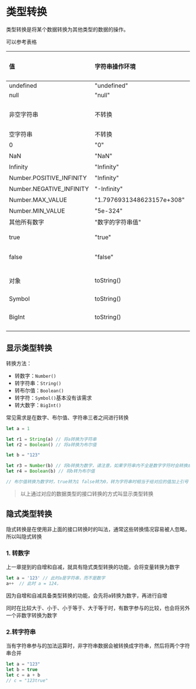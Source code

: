 # 类型转换

类型转换是将某个数据转换为其他类型的数据的操作。

可以参考表格

| 值                       | 字符串操作环境            | 数字运算环境             | 逻辑运算环境 | 对象操作环境 |
| :----------------------- | :------------------------ | :----------------------- | :----------- | :----------- |
| undefined                | "undefined"               | NaN                      | false        | Error        |
| null                     | "null"                    | 0                        | false        | Error        |
| 非空字符串               | 不转换                    | 字符串对应的数字值       | True         |              |
| 空字符串                 | 不转换                    | 0                        | false        | String       |
| 0                        | "0"                       | 不转换                   | false        | Number       |
| NaN                      | "NaN"                     | 不转换                   | false        | Number       |
| Infinity                 | "Infinity"                | 不转换                   | true         | Number       |
| Number.POSITIVE_INFINITY | "Infinity"                | 不转换                   | true         | Number       |
| Number.NEGATIVE_INFINITY | "-Infinity"               | 不转换                   | true         | Number       |
| Number.MAX_VALUE         | "1.7976931348623157e+308" | 不转换                   | true         | Number       |
| Number.MIN_VALUE         | "5e-324"                  | 不转换                   | true         | Number       |
| 其他所有数字             | "数字的字符串值"          | 不转换                   | true         | Number       |
| true                     | "true"                    | 1                        | 不转换       | Boolean      |
| false                    | "false"                   | 0                        | 不转换       | Boolean      |
| 对象                     | toString()                | value()或toString()或NaN | true         | 不转换       |
| Symbol                   | toString()                | Error                    | true         | Symbol       |
| BigInt                   | toString()                | 不转换                   | 除0n都是true | BigInt       |

## 显示类型转换

转换方法：

- 转数字：`Number()`
- 转字符串：`String()`
- 转布尔值：`Boolean()`
- 转字符：`Symbol()`基本没有该需求
- 转大数字：`BigInt()`

常见需求是在数字、布尔值、字符串三者之间进行转换

```js
let a = 1

let r1 = String(a) // 将a转换为字符串
let r2 = Boolean() // 将a转换为布尔值

let b = "123"

let r3 = Number(b) // 将b转换为数字，请注意，如果字符串内不全是数字字符时会转换成坏值NaN
let r4 = Boolean(b) // 将b转为布尔值

// 布尔值转换为数字时，true转为1 false转为0，转为字符串时相当于给对应的值加上引号
```

> 以上通过对应的数据类型的接口转换的方式叫显示类型转换

## 隐式类型转换

隐式转换是在使用非上面的接口转换时的叫法，通常这些转换情况容易被人忽略，所以叫隐式转换

### 1. 转数字

上一章提到的自增和自减，就具有隐式类型转换的功能，会将变量转换为数字

```js
let a = '123' // 此时a是字符串，而不是数字
a++  // 此时 a = 124，
```

因为自增和自减具备类型转换的功能，会先将a转换为数字，再进行自增

同时在比较大于、小于、小于等于、大于等于时，有数字参与的比较，也会将另外一个非数字转换为数字

### 2.转字符串

当有字符串参与的加法运算时，非字符串数据会被转换成字符串，然后将两个字符串合并

```js
let a = "123"
let b = true
let c = a + b
// c = "123true"
```



